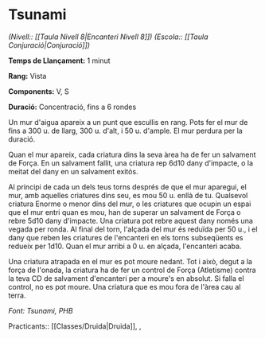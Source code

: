 # Tsunami

*(Nivell:: [[Taula Nivell 8|Encanteri Nivell 8]]) (Escola:: [[Taula Conjuració|Conjuració]])*

**Temps de Llançament:** 1 minut

**Rang:** Vista

**Components:** V, S

**Duració:** Concentració, fins a 6 rondes

Un mur d'aigua apareix a un punt que escullis en rang. Pots fer el mur de fins a 300 u. de llarg, 300 u. d'alt, i 50 u. d'ample. El mur perdura per la duració.

Quan el mur apareix, cada criatura dins la seva àrea ha de fer un salvament de Força. En un salvament fallit, una criatura rep 6d10 dany d'impacte, o la meitat del dany en un salvament exitós.

Al principi de cada un dels teus torns després de que el mur aparegui, el mur, amb aquelles criatures dins seu, es mou 50 u. enllà de tu. Qualsevol criatura Enorme o menor dins del mur, o les criatures que ocupin un espai que el mur entri quan es mou, han de superar un salvament de Força o rebre 5d10 dany d'impacte. Una criatura pot rebre aquest dany només una vegada per ronda. Al final del torn, l'alçada del mur és reduïda per 50 u., i el dany que reben les criatures de l'encanteri en els torns subseqüents es redueix per 1d10. Quan el mur arribi a 0 u. en alçada, l'encanteri acaba.

Una criatura atrapada en el mur es pot moure nedant. Tot i això, degut a la força de l'onada, la criatura ha de fer un control de Força (Atletisme) contra la teva CD de salvament d'encanteri per a moure's en absolut. Si falla el control, no es pot moure. Una criatura que es mou fora de l'àrea cau al terra.


*Font: Tsunami, PHB*

Practicants:: [[Classes/Druida|Druida]], ,